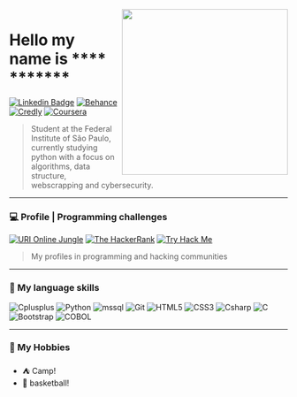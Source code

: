 <img align="right" src="https://media1.giphy.com/media/IbClV7Qc9SMOFSO2Bc/giphy.gif?cid=ecf05e47g5j2hccaqmp3w95gti2lao5x0jq9xkvtkujno5uw&rid=giphy.gif" width="300"/>
<Span>
  
# Hello my name is **** *******
[![Linkedin Badge](https://img.shields.io/badge/-Linkedin-0a66c2?style=flat-square&logo=Linkedin&logoColor=white)](https://www.linkedin.com/in/davypaulinodsd/)
[![Behance](https://img.shields.io/badge/-Behance-0a66c2?style=flat-square&logo=Behance&logoColor=white)](https://www.behance.net/Davy_Paulino)
[![Credly](https://img.shields.io/badge/Credly-certificates-0a66c2?style=flat-square&logo=credly&logoColor=white)](https://www.credly.com/users/davy-paulino/badges)
[![Coursera](https://img.shields.io/badge/Coursera-certificates-0a66c2?style=flat-square&logo=credly&logoColor=white)](https://www.coursera.org/user/5e0b1e4a535e2994f39cc2e9fd2fe35d)
> Student at the Federal Institute of São Paulo, currently studying python with a focus on algorithms, data structure, webscrapping and cybersecurity.
***

### :computer: Profile | Programming challenges
[![URI Online Jungle](https://img.shields.io/badge/URI-Online%20Jungle-f59522?style=flat-square&logo)](https://www.urionlinejudge.com.br/judge/pt/profile/529449)
[![The HackerRank](https://img.shields.io/badge/HackerRank-Interview%20Preparation-10BF21?style=flat-square&logo)](https://www.hackerrank.com/davy_paulino)
[![Try Hack Me](https://img.shields.io/badge/TryHackMe-Cyber%20Security%20Training-F23D5E?style=flat-square&logo)](https://tryhackme.com/p/threedp.png)
> My profiles in programming and hacking communities
***

### :floppy_disk: My language skills
<img alt="Cplusplus" src="https://img.shields.io/badge/CPlusPlus-intermediate-f3333a?style=flat-square&logo=cpp&logoColor=white" />
<img alt="Python" src="https://img.shields.io/badge/Python-intermediate-f3333a?style=flat-square&logo=python&logoColor=white" />
<img alt="mssql" src="https://img.shields.io/badge/Microsoft%20sql%20Sever-intermediate-f3333a?style=flat-square&logo=msqls&logoColor=white" />
<img alt="Git" src="https://img.shields.io/badge/Git-intermediate-f3333a?style=flat-square&logo=Git&logoColor=white" />
<img alt="HTML5" src="https://img.shields.io/badge/HTML5-intermediate-f3333a?style=flat-square&logo=html5&logoColor=white" />
<img alt="CSS3" src="https://img.shields.io/badge/CSS3-basic-eeec00?style=flat-square&logo=css3&logoColor=white" />
<img alt="Csharp" src="https://img.shields.io/badge/CSharp-basic-eeec00?style=flat-square&logo=cs&logoColor=white" />
<img alt="C" src="https://img.shields.io/badge/development-basic-eeec00?style=flat-square&logo=c&logoColor=white" />
<img alt="Bootstrap" src="https://img.shields.io/badge/Bootstrap-basic-eeec00?style=flat-square&logo=bootstrap&logoColor=white" />
<img alt="COBOL" src="https://img.shields.io/badge/COBOL-basic-eeec00?style=flat-square&logo=cobol&logoColor=white" />

***

### :vhs: My Hobbies
 - :tent: Camp!
 - :basketball: basketball!
